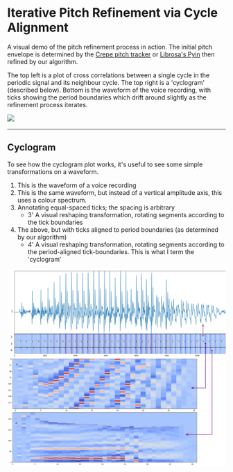 Iterative Pitch Refinement via Cycle Alignment
===

A visual demo of the pitch refinement process in action. 
The initial pitch envelope is determined by the [Crepe pitch tracker](https://github.com/marl/crepe) or 
[Librosa's Pyin](https://librosa.org/doc/main/generated/librosa.pyin.html) then refined by our algorithm.

The top left is a plot of cross correlations between a single cycle in the periodic signal and its neighbour cycle. 
The top right is a 'cyclogram' (described below). Bottom is the waveform of the voice recording, with ticks showing 
the period boundaries which drift around slightly as the refinement process iterates.  

![](media/ws-1-480.gif)


---

## Cyclogram

To see how the cyclogram plot works, it's useful to see some simple transformations on a waveform. 

1. This is the waveform of a voice recording
2. This is the same waveform, but instead of a vertical amplitude axis, this uses a colour spectrum.
3. Annotating equal-spaced ticks; the spacing is arbitrary
   - 3' A visual reshaping transformation, rotating segments according to the tick boundaries
4. The above, but with ticks aligned to period boundaries (as determined by our algorithm)
   - 4' A visual reshaping transformation, rotating segments according to the period-aligned tick-boundaries. 
   This is what I term the 'cyclogram'

![](media/waveforms_ticks_unified.png)